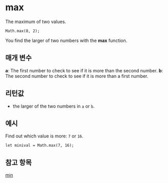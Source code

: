 # max

The maximum of two values.

```sig
Math.max(8, 2);
```

You find the larger of two numbers with the **max** function.

## 매개 변수

**a**: The first number to check to see if it is more than the second number. **b**: The second number to check to see if it is more than a first number.

## 리턴값

* the larger of the two numbers in `a` or `b`.

## 예시

Find out which value is more: `7` or `16`.

```blocks
let minival = Math.max(7, 16);
```

## 참고 항목

[min](/reference/math/min)